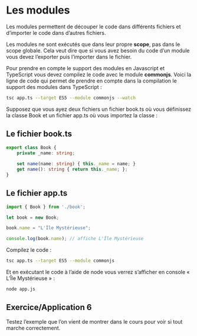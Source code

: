 # Les modules

Les modules permettent de découper le code dans différents fichiers et d’importer le code dans d’autres
fichiers.

Les modules ne sont exécutés que dans leur propre **scope**, pas dans le scope globale. Cela veut dire que
si vous avez besoin du code d’un module vous devez l’exporter puis l’importer dans le fichier.

Pour prendre en compte le support des modules en Javascript et TypeScript vous devez compilez le
code avec le module **commonjs**. Voici la ligne de code qui permet de prendre en compte dans la
compilation le support des modules dans TypeScript :

```bash
tsc app.ts --target ES5 --module commonjs --watch
```

Supposez que vous ayez deux fichiers un fichier book.ts où vous définissez la classe Book et un fichier
app.ts où vous importez la classe :

## Le fichier book.ts

```typescript
export class Book {
    private _name: string;
    
    set name(name: string) { this._name = name; }
    get name(): string { return this._name; };
}
```

## Le fichier app.ts

```typescript
import { Book } from './book';

let book = new Book;

book.name = "L'Île Mystérieuse";

console.log(book.name); // affiche L'Île Mystérieuse
```

Compilez le code :

```bash
tsc app.ts --target ES5 --module commonjs
```

Et en exécutant le code à l’aide de node vous verrez s’afficher en console « L’Île Mystérieuse » :

```bash
node app.js
```

## Exercice/Application 6 

Testez l’exemple que l’on vient de montrer dans le cours pour voir si tout marche correctement.